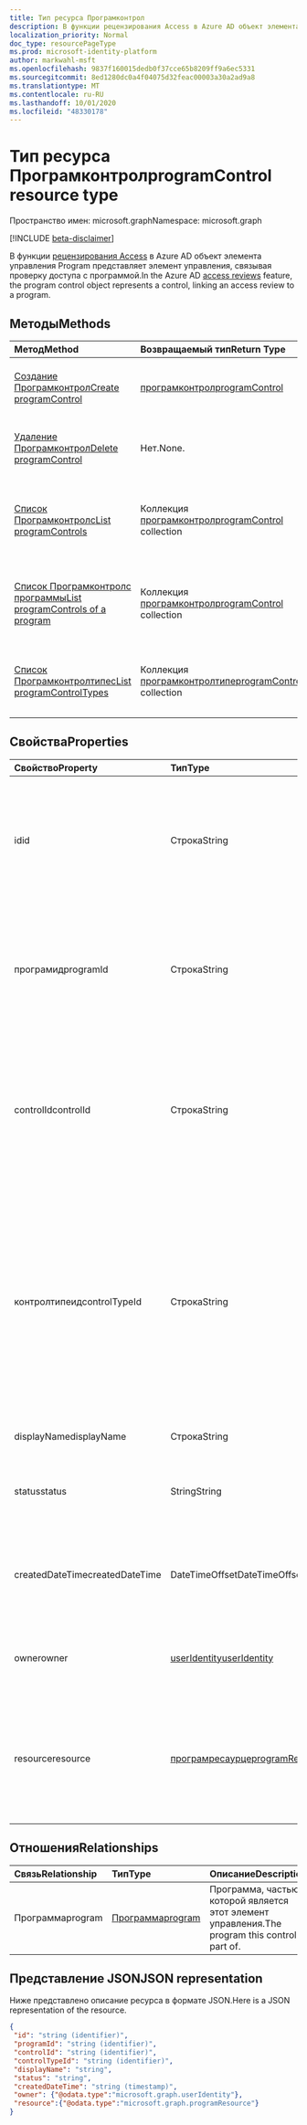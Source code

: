 ```yaml
---
title: Тип ресурса Програмконтрол
description: В функции рецензирования Access в Azure AD объект элемента управления Program представляет элемент управления, связывая проверку доступа с программой.
localization_priority: Normal
doc_type: resourcePageType
ms.prod: microsoft-identity-platform
author: markwahl-msft
ms.openlocfilehash: 9837f160015dedb0f37cce65b8209ff9a6ec5331
ms.sourcegitcommit: 8ed1280dc0a4f04075d32feac00003a30a2ad9a8
ms.translationtype: MT
ms.contentlocale: ru-RU
ms.lasthandoff: 10/01/2020
ms.locfileid: "48330178"
---
```

# <a name="programcontrol-resource-type"></a><span data-ttu-id="c9015-103">Тип ресурса Програмконтрол</span><span class="sxs-lookup"><span data-stu-id="c9015-103">programControl resource type</span></span>

<span data-ttu-id="c9015-104">Пространство имен: microsoft.graph</span><span class="sxs-lookup"><span data-stu-id="c9015-104">Namespace: microsoft.graph</span></span>

[!INCLUDE [beta-disclaimer](../../includes/beta-disclaimer.md)]

<span data-ttu-id="c9015-105">В функции [рецензирования Access](accessreviews-root.md) в Azure AD объект элемента управления Program представляет элемент управления, связывая проверку доступа с программой.</span><span class="sxs-lookup"><span data-stu-id="c9015-105">In the Azure AD [access reviews](accessreviews-root.md) feature, the program control object represents a control, linking an access review to a program.</span></span>


## <a name="methods"></a><span data-ttu-id="c9015-106">Методы</span><span class="sxs-lookup"><span data-stu-id="c9015-106">Methods</span></span>

| <span data-ttu-id="c9015-107">Метод</span><span class="sxs-lookup"><span data-stu-id="c9015-107">Method</span></span> | <span data-ttu-id="c9015-108">Возвращаемый тип</span><span class="sxs-lookup"><span data-stu-id="c9015-108">Return Type</span></span> | <span data-ttu-id="c9015-109">Описание</span><span class="sxs-lookup"><span data-stu-id="c9015-109">Description</span></span> |
|:------ |:----------- |:----------- |
| [<span data-ttu-id="c9015-110">Создание Програмконтрол</span><span class="sxs-lookup"><span data-stu-id="c9015-110">Create programControl</span></span>](../api/programcontrol-create.md) |    [<span data-ttu-id="c9015-111">програмконтрол</span><span class="sxs-lookup"><span data-stu-id="c9015-111">programControl</span></span>](programcontrol.md) |   <span data-ttu-id="c9015-112">Добавление Програмконтрол в программу.</span><span class="sxs-lookup"><span data-stu-id="c9015-112">Add a programControl to a program.</span></span> |
| [<span data-ttu-id="c9015-113">Удаление Програмконтрол</span><span class="sxs-lookup"><span data-stu-id="c9015-113">Delete programControl</span></span>](../api/programcontrol-delete.md) | <span data-ttu-id="c9015-114">Нет.</span><span class="sxs-lookup"><span data-stu-id="c9015-114">None.</span></span> | <span data-ttu-id="c9015-115">Удаление Програмконтрол из программы.</span><span class="sxs-lookup"><span data-stu-id="c9015-115">Remove a programControl from a program.</span></span> |
| [<span data-ttu-id="c9015-116">Список Програмконтролс</span><span class="sxs-lookup"><span data-stu-id="c9015-116">List programControls</span></span>](../api/programcontrol-list.md) | <span data-ttu-id="c9015-117">Коллекция [програмконтрол](programcontrol.md)</span><span class="sxs-lookup"><span data-stu-id="c9015-117">[programControl](programcontrol.md) collection</span></span> | <span data-ttu-id="c9015-118">Перечисление элементов управления для всех программ в клиенте.</span><span class="sxs-lookup"><span data-stu-id="c9015-118">List controls across all programs in the tenant.</span></span> |
| [<span data-ttu-id="c9015-119">Список Програмконтролс программы</span><span class="sxs-lookup"><span data-stu-id="c9015-119">List programControls of a program</span></span>](../api/program-listcontrols.md) | <span data-ttu-id="c9015-120">Коллекция [програмконтрол](programcontrol.md)</span><span class="sxs-lookup"><span data-stu-id="c9015-120">[programControl](programcontrol.md) collection</span></span> |    <span data-ttu-id="c9015-121">Получение коллекции элементов управления программы.</span><span class="sxs-lookup"><span data-stu-id="c9015-121">Get a collection of the controls of a program.</span></span> |
| [<span data-ttu-id="c9015-122">Список Програмконтролтипес</span><span class="sxs-lookup"><span data-stu-id="c9015-122">List programControlTypes</span></span>](../api/programcontroltype-list.md) | <span data-ttu-id="c9015-123">Коллекция [програмконтролтипе](programcontroltype.md)</span><span class="sxs-lookup"><span data-stu-id="c9015-123">[programControlType](programcontroltype.md) collection</span></span>| <span data-ttu-id="c9015-124">Список типов элементов управления программы.</span><span class="sxs-lookup"><span data-stu-id="c9015-124">List program control types.</span></span> |

## <a name="properties"></a><span data-ttu-id="c9015-125">Свойства</span><span class="sxs-lookup"><span data-stu-id="c9015-125">Properties</span></span>

| <span data-ttu-id="c9015-126">Свойство</span><span class="sxs-lookup"><span data-stu-id="c9015-126">Property</span></span> | <span data-ttu-id="c9015-127">Тип</span><span class="sxs-lookup"><span data-stu-id="c9015-127">Type</span></span>   | <span data-ttu-id="c9015-128">Описание</span><span class="sxs-lookup"><span data-stu-id="c9015-128">Description</span></span> |
|:-------- |:---- |:----------- |
| <span data-ttu-id="c9015-129">id</span><span class="sxs-lookup"><span data-stu-id="c9015-129">id</span></span> | <span data-ttu-id="c9015-130">Строка</span><span class="sxs-lookup"><span data-stu-id="c9015-130">String</span></span> | <span data-ttu-id="c9015-131">Присвоенный компоненту идентификатор ссылки между программой и элементом управления.</span><span class="sxs-lookup"><span data-stu-id="c9015-131">The feature-assigned identifier of the link between program and control.</span></span> |
| <span data-ttu-id="c9015-132">програмид</span><span class="sxs-lookup"><span data-stu-id="c9015-132">programId</span></span> | <span data-ttu-id="c9015-133">Строка</span><span class="sxs-lookup"><span data-stu-id="c9015-133">String</span></span> | <span data-ttu-id="c9015-134">Програмид программы, частью которой является этот элемент управления.</span><span class="sxs-lookup"><span data-stu-id="c9015-134">The programId of the program this control is a part of.</span></span> <span data-ttu-id="c9015-135">Требуется при создании.</span><span class="sxs-lookup"><span data-stu-id="c9015-135">Required on create.</span></span> |
| <span data-ttu-id="c9015-136">controlId</span><span class="sxs-lookup"><span data-stu-id="c9015-136">controlId</span></span> | <span data-ttu-id="c9015-137">Строка</span><span class="sxs-lookup"><span data-stu-id="c9015-137">String</span></span> | <span data-ttu-id="c9015-138">ControlId элемента управления, в частности идентификатор проверки доступа.</span><span class="sxs-lookup"><span data-stu-id="c9015-138">The controlId of the control, in particular the identifier of an access review.</span></span> <span data-ttu-id="c9015-139">Требуется при создании.</span><span class="sxs-lookup"><span data-stu-id="c9015-139">Required on create.</span></span> |
| <span data-ttu-id="c9015-140">контролтипеид</span><span class="sxs-lookup"><span data-stu-id="c9015-140">controlTypeId</span></span> | <span data-ttu-id="c9015-141">Строка</span><span class="sxs-lookup"><span data-stu-id="c9015-141">String</span></span> | <span data-ttu-id="c9015-142">Програмконтролтипе определяет тип элемента управления программы, например элемент управления, который связывается с проверками гостевого доступа.</span><span class="sxs-lookup"><span data-stu-id="c9015-142">The programControlType identifies the type of program control - for example, a control linking to guest access reviews.</span></span> <span data-ttu-id="c9015-143">Требуется при создании.</span><span class="sxs-lookup"><span data-stu-id="c9015-143">Required on create.</span></span> |
| <span data-ttu-id="c9015-144">displayName</span><span class="sxs-lookup"><span data-stu-id="c9015-144">displayName</span></span> | <span data-ttu-id="c9015-145">Строка</span><span class="sxs-lookup"><span data-stu-id="c9015-145">String</span></span> | <span data-ttu-id="c9015-146">Имя элемента управления.</span><span class="sxs-lookup"><span data-stu-id="c9015-146">The name of the control.</span></span> |
| <span data-ttu-id="c9015-147">status</span><span class="sxs-lookup"><span data-stu-id="c9015-147">status</span></span> | <span data-ttu-id="c9015-148">String</span><span class="sxs-lookup"><span data-stu-id="c9015-148">String</span></span> | <span data-ttu-id="c9015-149">Состояние жизненного цикла элемента управления.</span><span class="sxs-lookup"><span data-stu-id="c9015-149">The life cycle status of the control.</span></span> |
| <span data-ttu-id="c9015-150">createdDateTime</span><span class="sxs-lookup"><span data-stu-id="c9015-150">createdDateTime</span></span> | <span data-ttu-id="c9015-151">DateTimeOffset</span><span class="sxs-lookup"><span data-stu-id="c9015-151">DateTimeOffset</span></span> | <span data-ttu-id="c9015-152">Дата и время создания программного элемента управления.</span><span class="sxs-lookup"><span data-stu-id="c9015-152">The creation date and time of the program control.</span></span> |
| <span data-ttu-id="c9015-153">owner</span><span class="sxs-lookup"><span data-stu-id="c9015-153">owner</span></span> | [<span data-ttu-id="c9015-154">userIdentity</span><span class="sxs-lookup"><span data-stu-id="c9015-154">userIdentity</span></span>](useridentity.md) | <span data-ttu-id="c9015-155">Пользователь, создавший элемент управления программы.</span><span class="sxs-lookup"><span data-stu-id="c9015-155">The user who created the program control.</span></span> |
| <span data-ttu-id="c9015-156">resource</span><span class="sxs-lookup"><span data-stu-id="c9015-156">resource</span></span> | [<span data-ttu-id="c9015-157">програмресаурце</span><span class="sxs-lookup"><span data-stu-id="c9015-157">programResource</span></span>](programresource.md) | <span data-ttu-id="c9015-158">Ресурс, группа или приложение, предназначенные для проверки доступа этого элемента управления.</span><span class="sxs-lookup"><span data-stu-id="c9015-158">The resource, a group or an app, targeted by this program control's access review.</span></span> |

## <a name="relationships"></a><span data-ttu-id="c9015-159">Отношения</span><span class="sxs-lookup"><span data-stu-id="c9015-159">Relationships</span></span>

| <span data-ttu-id="c9015-160">Связь</span><span class="sxs-lookup"><span data-stu-id="c9015-160">Relationship</span></span> | <span data-ttu-id="c9015-161">Тип</span><span class="sxs-lookup"><span data-stu-id="c9015-161">Type</span></span>   | <span data-ttu-id="c9015-162">Описание</span><span class="sxs-lookup"><span data-stu-id="c9015-162">Description</span></span> |
|:------------ |:---- |:----------- |
| <span data-ttu-id="c9015-163">Программа</span><span class="sxs-lookup"><span data-stu-id="c9015-163">program</span></span> | [<span data-ttu-id="c9015-164">Программа</span><span class="sxs-lookup"><span data-stu-id="c9015-164">program</span></span>](program.md) | <span data-ttu-id="c9015-165">Программа, частью которой является этот элемент управления.</span><span class="sxs-lookup"><span data-stu-id="c9015-165">The program this control is part of.</span></span> |

## <a name="json-representation"></a><span data-ttu-id="c9015-166">Представление JSON</span><span class="sxs-lookup"><span data-stu-id="c9015-166">JSON representation</span></span>

<span data-ttu-id="c9015-167">Ниже представлено описание ресурса в формате JSON.</span><span class="sxs-lookup"><span data-stu-id="c9015-167">Here is a JSON representation of the resource.</span></span>

<!-- {
  "blockType": "resource",
  "optionalProperties": [

  ],
  "keyProperty": "id",
  "@odata.type": "microsoft.graph.programControl"
}-->

```json
{
 "id": "string (identifier)",
 "programId": "string (identifier)",
 "controlId": "string (identifier)",
 "controlTypeId": "string (identifier)",
 "displayName": "string",
 "status": "string",
 "createdDateTime": "string (timestamp)",
 "owner": {"@odata.type":"microsoft.graph.userIdentity"},
 "resource":{"@odata.type":"microsoft.graph.programResource"}
}
```
<!--
{
  "type": "#page.annotation",
  "description": "programControl resource",
  "keywords": "",
  "section": "documentation",
  "tocPath": "",
  "suppressions": []
}
-->


